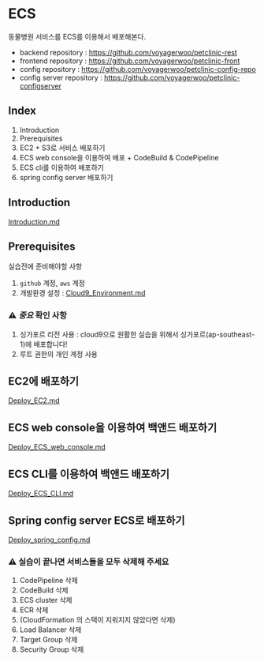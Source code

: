 # ECS

동물병원 서비스를 ECS를 이용해서 배포해본다.

- backend repository : https://github.com/voyagerwoo/petclinic-rest
- frontend repository : https://github.com/voyagerwoo/petclinic-front
- config repository : https://github.com/voyagerwoo/petclinic-config-repo
- config server repository : https://github.com/voyagerwoo/petclinic-configserver


## Index
1. Introduction
1. Prerequisites
1. EC2 + S3로 서비스 배포하기
1. ECS web console을 이용하여 배포 + CodeBuild & CodePipeline
1. ECS cli를 이용하여 배포하기
1. spring config server 배포하기

## Introduction
[Introduction.md](Introduction.md)

## Prerequisites
실습전에 준비해야할 사항

1. `github` 계정, `aws` 계정
1. 개발환경 설정 : [Cloud9_Environment.md](Cloud9_Environment.md)

###  :warning: ***중요*** 확인 사항
1. 싱가포르 리전 사용 : cloud9으로 원활한 실습을 위해서 싱가포르(ap-southeast-1)에 배포합니다!
1. 루트 권한의 개인 계정 사용 

## EC2에 배포하기
[Deploy_EC2.md](Deploy_EC2.md)

## ECS web console을 이용하여 백앤드 배포하기
[Deploy_ECS_web_console.md](Deploy_ECS_web_console.md)

## ECS CLI를 이용하여 백앤드 배포하기
[Deploy_ECS_CLI.md](Deploy_ECS_CLI.md)

## Spring config server ECS로 배포하기
[Deploy_spring_config.md](Deploy_spring_config.md)


### :warning: 실습이 끝나면 서비스들을 모두 삭제해 주세요
1. CodePipeline 삭제
1. CodeBuild 삭제
1. ECS cluster 삭제
1. ECR 삭제
1. (CloudFormation 의 스택이 지워지지 않았다면 삭제)
1. Load Balancer 삭제
1. Target Group 삭제
1. Security Group 삭제
